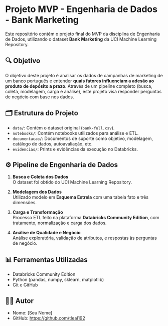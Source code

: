 # Projeto MVP - Engenharia de Dados - Bank Marketing

Este repositório contém o projeto final do MVP da disciplina de Engenharia de Dados, utilizando o dataset **Bank Marketing** da UCI Machine Learning Repository.

## 🔍 Objetivo

O objetivo deste projeto é analisar os dados de campanhas de marketing de um banco português e entender **quais fatores influenciam a adesão ao produto de depósito a prazo**. Através de um pipeline completo (busca, coleta, modelagem, carga e análise), este projeto visa responder perguntas de negócio com base nos dados.

## 🗂️ Estrutura do Projeto

- `data/`: Contém o dataset original (`bank-full.csv`).
- `notebooks/`: Contém notebooks utilizados para análise e ETL.
- `documentacao/`: Documentos de suporte como objetivo, modelagem, catálogo de dados, autoavaliação, etc.
- `evidencias/`: Prints e evidências da execução no Databricks.

## ⚙️ Pipeline de Engenharia de Dados

1. **Busca e Coleta dos Dados**  
   O dataset foi obtido do UCI Machine Learning Repository.

2. **Modelagem dos Dados**  
   Utilizado modelo em **Esquema Estrela** com uma tabela fato e três dimensões.

3. **Carga e Transformação**  
   Processo ETL feito na plataforma **Databricks Community Edition**, com tratamento, normalização e carga dos dados.

4. **Análise de Qualidade e Negócio**  
   Análise exploratória, validação de atributos, e respostas às perguntas de negócio.

## 📊 Ferramentas Utilizadas

- Databricks Community Edition
- Python (pandas, numpy, sklearn, matplotlib)
- Git e GitHub

## 👨‍💻 Autor

- Nome: [Seu Nome]
- GitHub: https://github.com/tleal192